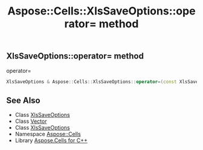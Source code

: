 ﻿---
title: Aspose::Cells::XlsSaveOptions::operator= method
linktitle: operator=
second_title: Aspose.Cells for C++ API Reference
description: 'Aspose::Cells::XlsSaveOptions::operator= method. operator= in C++.'
type: docs
weight: 300
url: /cpp/aspose.cells/xlssaveoptions/operator_asm/
---
## XlsSaveOptions::operator= method


operator=

```cpp
XlsSaveOptions & Aspose::Cells::XlsSaveOptions::operator=(const XlsSaveOptions &src)
```

## See Also

* Class [XlsSaveOptions](../)
* Class [Vector](../../vector/)
* Class [XlsSaveOptions](../)
* Namespace [Aspose::Cells](../../)
* Library [Aspose.Cells for C++](../../../)
